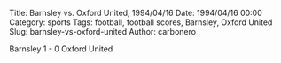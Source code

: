Title: Barnsley vs. Oxford United, 1994/04/16
Date: 1994/04/16 00:00
Category: sports
Tags: football, football scores, Barnsley, Oxford United
Slug: barnsley-vs-oxford-united
Author: carbonero


Barnsley 1 - 0 Oxford United
